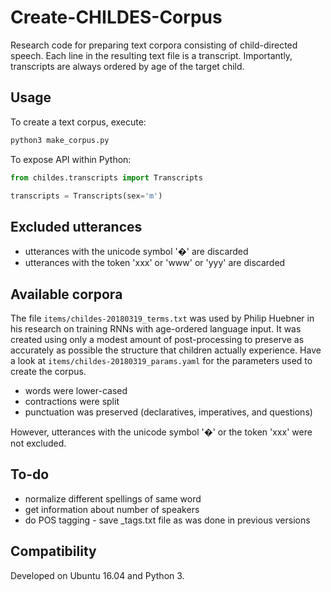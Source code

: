 # Create-CHILDES-Corpus

Research code for preparing text corpora consisting of child-directed speech.
Each line in the resulting text file is a transcript.
Importantly, transcripts are always ordered by age of the target child.

## Usage

To create a text corpus, execute:

```bash
python3 make_corpus.py
```

To expose API within Python:

```python
from childes.transcripts import Transcripts

transcripts = Transcripts(sex='m')
```

## Excluded utterances

*  utterances with the unicode symbol '�' are discarded
*  utterances with the token 'xxx' or 'www' or 'yyy' are discarded

## Available corpora

The file `items/childes-20180319_terms.txt` was used by Philip Huebner in his research on training RNNs with age-ordered language input.
It was created using only a modest amount of post-processing to preserve as accurately as possible the structure that children actually experience. 
Have a look at `items/childes-20180319_params.yaml` for the parameters used to create the corpus.

* words were lower-cased
* contractions were split
* punctuation was preserved (declaratives, imperatives, and questions)

However, utterances with the unicode symbol '�' or the token 'xxx' were not excluded. 

## To-do

* normalize different spellings of same word
* get information about number of speakers
* do POS tagging - save _tags.txt file as was done in previous versions

## Compatibility

Developed on Ubuntu 16.04 and Python 3. 
